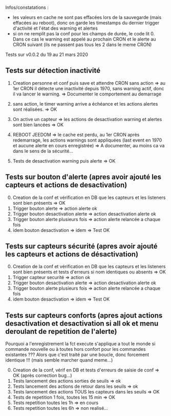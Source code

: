 Infos/constatations :
* les valeurs en cache ne sont pas effacées lors de la sauvegarde (mais effacées au reboot), donc on garde les timestamps du dernier trigger d'activité et l'état des warning et alertes
* si on ne remplit pas la conf pour les champs de durée, le code lit 0. Dans ce cas le warning est appelé au prochain CRON et le alerte au CRON suivant (ils ne passent pas tous les 2 dans le meme CRON)

Tests sur v0.0.2 du 19 au 21 mars 2020
###

Tests sur détection inactivité
---

1. Creation personne et conf puis save et attendre CRON sans action
=> au 1er CRON il détecte une inactivité depuis 1970, sans warning actif, donc il va lancer le warning. => Documenter le comportement au demarrage

2. sans action, le timer warning arrive a échéance et les actions alertes sont réalisées. => OK

3. On active un capteur => les actions de desactivation warning et alertes sont bien lancées => OK

4. REBOOT JEEDOM => le cache est perdu, au 1er CRON après redemarrage, les actions warnings sont appliquées (last event en 1970 et aucune alerte en cours enregistrée) => A documenter, au moins ca va dans le sens de la sécurité...

5. Tests de desactivation warning puis alerte => OK

Tests sur bouton d'alerte (apres avoir ajouté les capteurs et actions de desactivation)
---

0. Creation de la conf et vérification en DB que les capteurs et les listeners sont bien présents => OK
1. Trigger bouton alerte => action alerte ok
2. Trigger bouton desactivation alerte => action desactivation alerte ok
3. Trigger bouton alerte plusieurs fois => action alerte relancée a chaque fois
4. idem bouton desactivation => idem
=> Test OK

Tests sur capteurs sécurité (apres avoir ajouté les capteurs et actions de désactivation)
---

0. Creation de la conf et vérification en DB que les capteurs et les listeners sont bien présents et tests d'erreurs si nom identiques ou absents => OK
1. Trigger capteur securité => action ok
2. Trigger bouton desactivation alerte => action desactivation alerte ok
3. Trigger bouton alerte plusieurs fois => action alerte relancée a chaque fois
4. idem bouton desactivation => idem
=> Test OK

Tests sur capteurs conforts (apres ajout actions desactivation et desactivation si all ok et menu deroulant de repetition de l'alerte)
---

Pourquoi a l'enregistrement la fct execute s'applique a tout le monde si commande nouvelle ou à toutes hors confort pour les commandes existantes ??? Alors que c'est traité par une boucle, donc forcement identique !!! (mais semble marcher quand meme...)

0. Creation de la conf, vérif en DB et tests d'erreurs de saisie de conf => OK (après correction bug...)
1. Tests lancement des actions sorties de seuils => ok
2. Tests lancement des actions de retour dans les seuils => ok
3. Tests lancement des actions TOUS les capteurs dans les seuils => OK
4. Tests de repetition 1 fois, toutes les 15 min => OK
5. Tests repetition toutes les 1h => en cours
6. Tests repetition toutes les 6h => non realisé...
